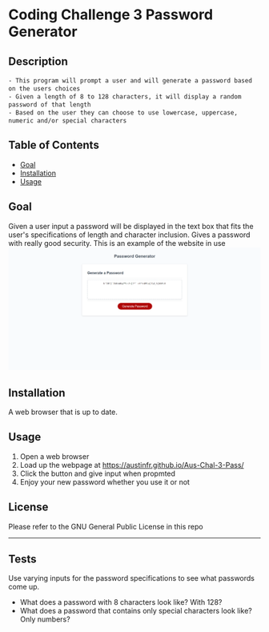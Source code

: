 # Coding Challenge 3 Password Generator

## Description

    - This program will prompt a user and will generate a password based on the users choices
    - Given a length of 8 to 128 characters, it will display a random password of that length
    - Based on the user they can choose to use lowercase, uppercase, numeric and/or special characters

## Table of Contents

- [Goal](#goal)
- [Installation](#installation)
- [Usage](#usage)

## Goal

Given a user input a password will be displayed in the text box that fits the user's specifications of length and character inclusion. Gives a password with really good security.
This is an example of the website in use
![Image of the completed website](./PasswordGenEx.png)

## Installation

A web browser that is up to date.

## Usage

1. Open a web browser
2. Load up the webpage at <https://austinfr.github.io/Aus-Chal-3-Pass/>
3. Click the button and give input when propmted
4. Enjoy your new password whether you use it or not

## License

Please refer to the GNU General Public License in this repo

---

## Tests

Use varying inputs for the password specifications to see what passwords come up.
- What does a password with 8 characters look like? With 128?
- What does a password that contains only special characters look like? Only numbers?
